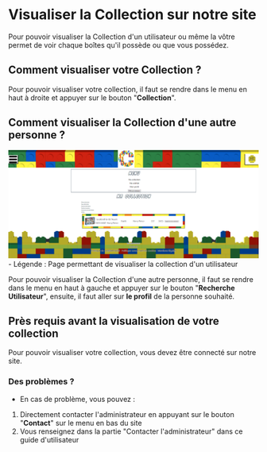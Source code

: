 # Visualiser la Collection sur notre site

Pour pouvoir visualiser la Collection d'un utilisateur ou même la vôtre permet de voir chaque boîtes qu'il possède ou que vous possédez.

## Comment visualiser votre Collection ?

Pour pouvoir visualiser votre collection, il faut se rendre dans le menu en haut à droite et appuyer sur le bouton "**Collection**".

## Comment visualiser la Collection d'une autre personne ?

<img src="../../img/VisualiserCollection.png" alt="VisualiserCollection" width="1000px">
<!-- ![Page permettant de visualiser la collection d'un utilisateur](../../img/VisualiserCollection.png) -->
- Légende : Page permettant de visualiser la collection d'un utilisateur

Pour pouvoir visualiser la Collection d'une autre personne, il faut se rendre dans le menu en haut à gauche et appuyer sur le bouton "**Recherche Utilisateur**", ensuite, il faut aller sur **le profil** de la personne souhaité.

## Près requis avant la visualisation de votre collection

Pour pouvoir visualiser votre collection, vous devez être connecté sur notre site.

### Des problèmes ?

- En cas de problème, vous pouvez :

1. Directement contacter l'administrateur en appuyant sur le bouton "**Contact**" sur le menu en bas du site
2. Vous renseignez dans la partie "Contacter l'administrateur" dans ce guide d'utilisateur
